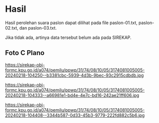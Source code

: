 # Hasil

Hasil perolehan suara paslon dapat dilihat pada file paslon-01.txt, paslon-02.txt, dan paslon-03.txt.

Jika tidak ada, artinya data tersebut belum ada pada SIREKAP.

## Foto C Plano

https://sirekap-obj-formc.kpu.go.id/a074/pemilu/ppwp/31/74/08/10/05/3174081005005-20240218-104250--b3381cbc-5939-4d3b-9bec-93c2915cdbdb.jpg

https://sirekap-obj-formc.kpu.go.id/a074/pemilu/ppwp/31/74/08/10/05/3174081005005-20240218-104333--a66981e1-bd4e-4e7c-bd16-242ae21ff606.jpg

https://sirekap-obj-formc.kpu.go.id/a074/pemilu/ppwp/31/74/08/10/05/3174081005005-20240218-104408--3344b587-0d33-45b3-9779-222fd882c5b6.jpg
